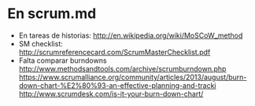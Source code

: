 # En scrum.md

  * En tareas de historias: 
    http://en.wikipedia.org/wiki/MoSCoW_method
 * SM checklist:
    http://scrumreferencecard.com/ScrumMasterChecklist.pdf
 * Falta comparar burndowns
    http://www.methodsandtools.com/archive/scrumburndown.php
    https://www.scrumalliance.org/community/articles/2013/august/burn-down-chart-%E2%80%93-an-effective-planning-and-tracki
    http://www.scrumdesk.com/is-it-your-burn-down-chart/